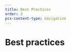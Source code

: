 ```yaml
---
title: Best Practices
order: 3
pcx-content-type: navigation
---
```


# Best practices

<DirectoryListing path="/best-practices" />
